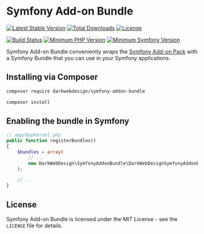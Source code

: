 # Symfony Add-on Bundle

[![Latest Stable Version](https://poser.pugx.org/darkwebdesign/symfony-addon-bundle/v/stable?format=flat)](https://packagist.org/packages/darkwebdesign/symfony-addon-bundle)
[![Total Downloads](https://poser.pugx.org/darkwebdesign/symfony-addon-bundle/downloads?format=flat)](https://packagist.org/packages/darkwebdesign/symfony-addon-bundle)
[![License](https://poser.pugx.org/darkwebdesign/symfony-addon-bundle/license?format=flat)](https://packagist.org/packages/darkwebdesign/symfony-addon-bundle)

[![Build Status](https://travis-ci.org/darkwebdesign/symfony-addon-bundle.svg?branch=2.5)](https://travis-ci.org/darkwebdesign/symfony-addon-bundle?branch=2.5)
[![Minimum PHP Version](https://img.shields.io/badge/php-%3E%3D%205.3-blue.svg)](https://php.net/)
[![Minimum Symfony Version](https://img.shields.io/badge/symfony-%3E%3D%202.3-green.svg)](https://symfony.com/)

Symfony Add-on Bundle conveniently wraps the [Symfony Add-on Pack](https://github.com/darkwebdesign/symfony-addon-pack) with a Symfony Bundle that you can use
in your Symfony applications.

## Installing via Composer

```bash
composer require darkwebdesign/symfony-addon-bundle
```

```bash
composer install
```

## Enabling the bundle in Symfony

```php
// app/AppKernel.php
public function registerBundles()
{
    $bundles = array(
        // ...
        new DarkWebDesign\SymfonyAddonBundle\DarkWebDesignSymfonyAddonBundle(),
    );

    // ...
}
```


## License

Symfony Add-on Bundle is licensed under the MIT License - see the `LICENSE` file for details.
